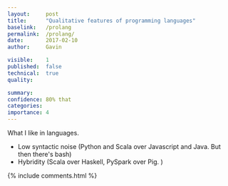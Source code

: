 ```yaml
---
layout:     post
title:      "Qualitative features of programming languages"
baselink:   /prolang
permalink:  /prolang/
date:       2017-02-10
author:     Gavin   

visible:	1
published:	false
technical: 	true
quality:    

summary:    
confidence: 80% that 
categories: 
importance: 4
---
```



What I like in languages. 
- Low syntactic noise (Python and Scala over Javascript and Java. But then there's bash)
- Hybridity (Scala over Haskell, PySpark over Pig. )



{%  include comments.html %}